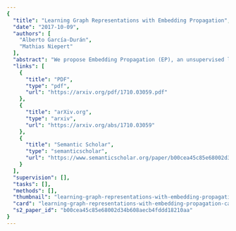 ```yaml
---
{
  "title": "Learning Graph Representations with Embedding Propagation",
  "date": "2017-10-09",
  "authors": [
    "Alberto García-Durán",
    "Mathias Niepert"
  ],
  "abstract": "We propose Embedding Propagation (EP), an unsupervised learning framework for graph-structured data. EP learns vector representations of graphs by passing two types of messages between neighboring nodes. Forward messages consist of label representations such as representations of words and other attributes associated with the nodes. Backward messages consist of gradients that result from aggregating the label representations and applying a reconstruction loss. Node representations are finally computed from the representation of their labels. With significantly fewer parameters and hyperparameters an instance of EP is competitive with and often outperforms state of the art unsupervised and semi-supervised learning methods on a range of benchmark data sets.",
  "links": [
    {
      "title": "PDF",
      "type": "pdf",
      "url": "https://arxiv.org/pdf/1710.03059.pdf"
    },
    {
      "title": "arXiv.org",
      "type": "arxiv",
      "url": "https://arxiv.org/abs/1710.03059"
    },
    {
      "title": "Semantic Scholar",
      "type": "semanticscholar",
      "url": "https://www.semanticscholar.org/paper/b00cea45c85e68002d34b608aecb4fddd18210aa"
    }
  ],
  "supervision": [],
  "tasks": [],
  "methods": [],
  "thumbnail": "learning-graph-representations-with-embedding-propagation-thumb.jpg",
  "card": "learning-graph-representations-with-embedding-propagation-card.jpg",
  "s2_paper_id": "b00cea45c85e68002d34b608aecb4fddd18210aa"
}
---
```


